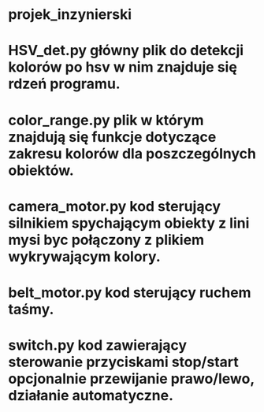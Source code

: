 # projek_inzynierski

# HSV_det.py główny plik do detekcji kolorów po hsv w nim znajduje się rdzeń programu.
# color_range.py plik w którym znajdują się funkcje dotyczące zakresu kolorów dla poszczególnych obiektów.
# camera_motor.py kod sterujący silnikiem spychającym obiekty z lini mysi byc połączony z plikiem wykrywającym kolory.
# belt_motor.py kod sterujący ruchem taśmy.
# switch.py kod zawierający sterowanie przyciskami stop/start opcjonalnie przewijanie prawo/lewo, działanie automatyczne.
